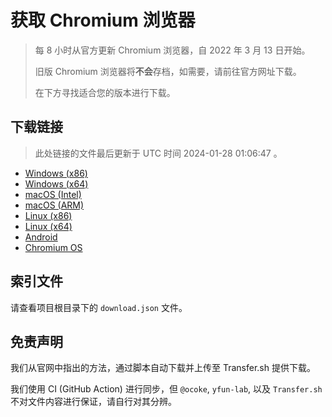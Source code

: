 # 获取 Chromium 浏览器

> 每 8 小时从官方更新 Chromium 浏览器，自 2022 年 3 月 13 日开始。
> 
> 旧版 Chromium 浏览器将**不会**存档，如需要，请前往官方网址下载。
>
> 在下方寻找适合您的版本进行下载。

## 下载链接

> 此处链接的文件最后更新于 UTC 时间 2024-01-28 01:06:47
。

- [Windows (x86)](https://transfer.sh/UQplEPSIRa/Win.zip)
- [Windows (x64)](https://transfer.sh/617uDQmXs4/Win_x64.zip)
- [macOS (Intel)](https://transfer.sh/bCJClyuOLE/Mac.zip)
- [macOS (ARM)](https://transfer.sh/tVQshB9P6C/Mac_Arm.zip)
- [Linux (x86)](https://transfer.sh/kyPjAQeufW/Linux.zip)
- [Linux (x64)](https://transfer.sh/nkvqn3GLsO/Linux_x64.zip)
- [Android](https://transfer.sh/ymH850wNIQ/Android.zip)
- [Chromium OS](https://transfer.sh/g1izsWlPyp/Linux_ChromiumOS_Full.zip)

## 索引文件

请查看项目根目录下的 `download.json` 文件。

## 免责声明

我们从官网中指出的方法，通过脚本自动下载并上传至 Transfer.sh 提供下载。

我们使用 CI (GitHub Action) 进行同步，但 `@ocoke`, `yfun-lab`, 以及 `Transfer.sh` 不对文件内容进行保证，请自行对其分辨。
